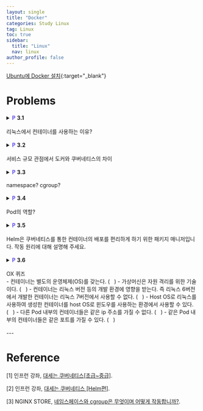```yaml
---
layout: single
title: "Docker"
categories: Study Linux
tag: Linux
toc: true
sidebar:
  title: "Linux"
  nav: linux
author_profile: false
---
```

[Ubuntu에 Docker 설치](https://docs.docker.com/engine/install/ubuntu/){:target="_blank"}


# Problems

<details>
<summary><span style="color:#6454ED;font-weight:bold;">P</span> <span style="font-weight:bold;">3.1</span><br><br>
리눅스에서 컨테이너를 사용하는 이유?
</summary>
<div class = "notice" markdown = "1">

📌 **Answer**

- 환경과 구성이 다른 개발자와 협업을 해야 한다면?
- 회사의 자체 구성과 회사 표준의 개발 및 프로덕션 환경에 따라야 한다면?
- Linux 6 버전에서 애플리케이션 개발을 완료했는데, 이 애플리케이션을 Linux 7 버전에서 동작시키고 싶다면?

위와 같은 상황에서, 환경과 버전에 따른 문제가 발생할 수 있고 이를 방지하기 위해 각 환경마다 서버를 재구축 하고 라이브러리를 재설정 하는 등 부가적인 작업이 필요하다. 

그러나 컨테이너는 필수 라이브러리, 종속성 파일 등을 포함하고 있다. 따라서 개발자는 컨테이너 이미지를 만들어 배포하고, 이를 각 환경에서 문제없이 구동시킬 수 있다.

</div>
</details>

<br>

<details>
<summary><span style="color:#6454ED;font-weight:bold;">P</span> <span style="font-weight:bold;">3.2</span><br><br>
서비스 규모 관점에서 도커와 쿠버네티스의 차이
</summary>
<div class = "notice" markdown = "1">

📌 **Answer**

- 도커는 컨테이너 가상화 소프트웨어 중 하나이다. Host OS 위에서 컨테이너를 사용할 수 있게 해준다.
- 쿠버네티스는
  - pod 단위로 도커를 묶어 배포하고, 매우 많은(1억개 이상) 컨테이너를 유기적으로 연결, 관리할 수 있게 해준다.
  - Auto Scaling, Auto Healing 기능을 통해 서비스 유지, 보수를 원활하게 하고 Deployment 기능을 통해 서비스 업데이트를 지원한다.
  - 쿠버네티스는 다양한 기능을 통해 서비스 운영 자동화를 지원하고, 이를 통해 낮은 유지보수 비용, 높은 서비스 효율, 편리한 운영 환경을 구축할 수 있다.
  - 규모가 큰 환경일수록 쿠버네티스의 효율이 증가한다.

</div>
</details>

<br>

<details>
<summary><span style="color:#6454ED;font-weight:bold;">P</span> <span style="font-weight:bold;">3.3</span><br><br>
namespace? cgroup?
</summary>
<div class = "notice" markdown = "1">

📌 **Answer**

Docker는 여러 container 간에 host 자원을 분리해서 사용할 수 있게 해준다.

이 때 linux 고유 기술인 namespace와 cgroup을 이용한다.  
이를 통해 서비스를 container 단위로 분리하여 배포하기 용이하다.  

- namespace는 커널 관련 영역을 분리해준다. mnt, pid, net, ipc, uts, user 등.  

  | namespace 	| 설명 	|
  |:---------:	|---	|
  |    mnt     	| - 독립적인 마운트 지점 목록<br>- 호스트에 영향을 주지 않고 파일 시스템을 마운트 및 마운트 해제 가능 |
  |    pid    	| - 프로세스 격리<br>- 부모-자식 관계 |
  |    net    	| - 자체 라우팅 테이블, IP 주소 set, 소켓 목록, 연결 추적 테이블, 방화벽 등과 같은 독립적인 네트워크 스택 |
  |    ipc    	| - 자체 ipc 리소스(e.g. POSIX 메세지 queue) |
  |    uts    	| - host 및 domain name을 격리 |
  |    user   	| - 고유 사용자 ID, 그룹 ID 세트<br>- 프로세스가 user 공간 내에서 루트 권한을 가질 수 있음 |

- cgroup은 자원에 대한 영역을 분리해준다. memory, CPU, I/O, network 등.  
  Kubernetes 환경에서 cgroup을 사용하여 파드(Pod) 수준에서 리소스 요청 및 제한 및 해당 QoS 클래스를 구현할 수 있다.

  | cgroup 기능	| 설명 	|
  |:---------:	|---	|
  |    Resource limits     	| 프로세스가 사용할 수 있는 특정 리소스(e.g. 메모리 또는 CPU) 양 제한 가능 |
  |    Prioritization     	| 리소스 경합이 있을 때 다른 cgroup의 프로세스와 비교하여 프로세스가 사용할 수 있는 리소스(CPU, 디스크 또는 네트워크) 양 제어 가능 |
  |    Accounting     	| 리소스 제한은 cgroup 수준에서 모니터링, 보고 |
  |    Control     	| 단일 명령으로 cgroup에 있는 모든 프로세스의 상태(고정, 중지 또는 다시 시작) 변경 가능 |

</div>
</details>

<br>

<details>
<summary><span style="color:#6454ED;font-weight:bold;">P</span> <span style="font-weight:bold;">3.4</span><br><br>
Pod의 역할?
</summary>
<div class = "notice" markdown = "1">

📌 **Answer**

쿠버네티스는 pod 단위로 컨테이너를 묶어 배포한다.  

yaml 파일은 아래와 같이 작성한다.
```yaml
apiVersion: v1
kind: Pod
metadata:
  name: pod-1
  labels:    # Label을 등록하여 사용 목적에 따라 다른 pod를 이용할 수 있다.
    type: web
    lo: dev
spec:
  containers:    # Pod는 1개 이상의 컨테이너를 포함할 수 있다.
  - name: container1
    image: abc/hello
    resources:    # 쿠버네티스의 노드 스케쥴러가 요구 자원에 부합하는 node를 지정한다.
      requests:
        memory: 2Gi
      limits:
        memory: 3Gi
    ports:
    - containerPort: 8000
  - name: container2
    image:
    ports:
    - containerPort: 8080
```
```yaml
spec:
  nodeSelector:    # Label이 지정된 node를 직접 선택할 수도 있다.
    hostname: node 1
  containers:
```
```yaml
apiVersion: v1
kind: Service
metadata:
  name: svc-1
spec:
  selector:
    type: web    # web type의 Pod와 연결된다.
  ports:
    - port: 9000
      targetPort: 8080
    type: ClusterIP
```

</div>
</details>

<br>

<details>
<summary><span style="color:#6454ED;font-weight:bold;">P</span> <span style="font-weight:bold;">3.5</span><br><br>
Helm은 쿠버네티스를 통한 컨테이너의 배포를 편리하게 하기 위한 패키지 매니저입니다.
작동 원리에 대해 설명해 주세요.
</summary>
<div class = "notice" markdown = "1">

📌 **Answer**

yaml 파일은 정적 파일이기 때문에 각각의 배포환경, App 마다 yaml파일을 만들어야 한다. 규모가 커지면, yaml 파일의 양도 많아지고, 일일이 수정해야 하는 내용이 많아지기 때문에 관리가 힘들어진다.
```bash
kubectl create qa-app1-service.yaml
kubectl create qa-app1-pod.yaml
kubectl create qa-app1-configmap.yaml
kubectl create qa-app2-service.yaml
kubectl create qa-app2-pod.yaml
kubectl create qa-app2-configmap.yaml
```
반면 Helm은 yaml 파일을 동적으로 생성해준다.
```yaml
# templates/service.yaml
apiVersion: v1
kind: Service
metadata:
  name: {app}
spec:
  selector:
    app: {env}-{app}
  ports:
    - port: 9000
      targetPort: 8080
```
```yaml
# templates/deployment.yaml
apiVersion: v1
kind: Pod
metadata:
  name: {app}
  labels:
    app: {env}-{app}
spec:
  containers:
  - image: abc/{app}
    ports:
    - containerPort: 8080
```
```yaml
# templates/deployment.yaml
apiVersion: v1
kind: ConfigMap
metadata:
  name: {app}
data:
  env: '{env}'
```
Helm chart의 template이 위와 같은 파일을 포함하고 있고,  
helm command를 통해 간단하게 각 환경에 맞게 app을 배포할 수 있다.
```bash
helm install -app='app1' -env='dev'
helm install -app='app2' -env='dev'
```
```bash
helm install -app='app1' -env='qa'
helm install -app='app2' -env='qa'
```

Helm은 특정 path에 있는 config 파일(api 인증서)을 읽어 kube-apiserver를 인식한다. Kubectl과 마찬가지로 Helm도 외부 pc에서 원격으로 접근 가능하다.

</div>
</details>

<br>

<details>
<summary><span style="color:#6454ED;font-weight:bold;">P</span> <span style="font-weight:bold;">3.6</span><br><br>
OX 퀴즈
<div class = "notice--info" markdown = "1">
- 컨테이너는 별도의 운영체제(OS)를 갖는다. (&nbsp;&nbsp;&nbsp;)  
- 가상머신은 자원 격리를 위한 기술이다. (&nbsp;&nbsp;&nbsp;)  
- 컨테이너는 리눅스 버전 등의 개발 환경에 영향을 받는다. 즉 리눅스 6버전에서 개발한 컨테이너는 리눅스 7버전에서 사용할 수 없다. (&nbsp;&nbsp;&nbsp;)  
- Host OS로 리눅스를 사용하여 생성한 컨테이너를 host OS로 윈도우를 사용하는 환경에서 사용할 수 있다. (&nbsp;&nbsp;&nbsp;)  
- 다른 Pod 내부의 컨테이너들은 같은 ip 주소를 가질 수 없다. (&nbsp;&nbsp;&nbsp;)  
- 같은 Pod 내부의 컨테이너들은 같은 포트를 가질 수 있다. (&nbsp;&nbsp;&nbsp;)
</div>
</summary>
<div class = "notice" markdown = "1">

📌 **Answer**

- 컨테이너는 별도의 운영체제(OS)를 갖는다. ( <span style="color:#F0383B;">X</span> )  
- 가상머신은 자원 격리를 위한 기술이다. ( <span style="color:#F0383B;">X</span> )  
- 컨테이너는 리눅스 버전 등의 개발 환경에 영향을 받는다. 즉 리눅스 6버전에서 개발한 컨테이너는 리눅스 7버전에서 사용할 수 없다. ( <span style="color:#F0383B;">X</span> )  
- Host OS로 리눅스를 사용하여 생성한 컨테이너를 host OS로 윈도우를 사용하는 환경에서 사용할 수 있다. ( <span style="color:#F0383B;">X</span> )  
- 같은 Pod 내부의 컨테이너들은 같은 포트를 가질 수 있다. ( <span style="color:#F0383B;">X</span> )

</div>
</details>

<br>
---

# Reference

[1] 인프런 강좌, [대세는 쿠버네티스[초급~중급]](https://inf.run/nYjz).

[2] 인프런 강좌, [대세는 쿠버네티스 [Helm편]](https://inf.run/7cwo).

[3] NGINX STORE, [네임스페이스와 cgroup은 무엇이며 어떻게 작동합니까?](https://nginxstore.com/blog/kubernetes/%EB%84%A4%EC%9E%84%EC%8A%A4%ED%8E%98%EC%9D%B4%EC%8A%A4%EC%99%80-cgroup%EC%9D%80-%EB%AC%B4%EC%97%87%EC%9D%B4%EB%A9%B0-%EC%96%B4%EB%96%BB%EA%B2%8C-%EC%9E%91%EB%8F%99%ED%95%A9%EB%8B%88%EA%B9%8C/#2).